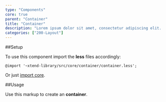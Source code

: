 ```yaml
---
type: "Components"
core: true
parent: "Container"
title: "Container"
description: "Lorem ipsum dolor sit amet, consectetur adipiscing elit. Nunc tempus laoreet leo sit amet iaculis."
categories: ["200-Layout"]
---
```


##Setup

To use this component import the **less** files accordingly:

```less
@import '~xtend-library/src/core/container/container.less';
```

Or just [import core](/core/setup/#@TODO).

##Usage

Use this markup to create an **container**.

<script type="text/plain" class="language-markup">
  <div class="container">
    <!-- content -->
  </div>
</script>
